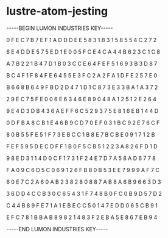 # lustre-atom-jesting

-----BEGIN LUMON INDUSTRIES KEY-----

0 F E C 7 B 7 E F 1 A D D D E E 5 8 3 1 B 3 1 5 8 5 5 4 C 2 7 2

6 E 4 D D E 5 7 5 E D 1 E 0 0 5 F C E 4 C A 4 4 B 6 2 3 C 1 C 8

A 7 B 2 2 1 B 4 7 D 1 B 0 3 C C E 6 4 F E F 5 1 6 9 3 B 3 D 8 7

B C 4 F 1 F 8 4 F E 6 4 5 5 E 3 F C 2 A 2 F A 1 D F E 2 5 7 E 0

B 6 6 8 B 6 4 9 F B D 2 D 4 7 1 D 1 C 8 7 3 E 3 3 B A 1 A 3 7 2

2 9 E C 7 5 F E 0 0 6 E 6 3 4 6 E 8 9 0 4 8 A 1 2 5 1 2 E 2 6 4

9 E 4 D 3 D B 4 3 6 A E F F 6 C 5 2 9 3 7 5 E 8 1 6 E B 1 4 4 D

0 D F B A 8 C B 1 E 4 6 B 9 C D 7 0 E F 0 3 1 B C 9 2 E 7 6 C F

8 0 B 5 5 F E 5 1 F 7 3 E B C C 1 B 8 E 7 B C B E 0 9 1 7 1 2 B

F E F 5 9 5 D E C D F F 1 B 0 F 5 C B 5 1 2 2 3 A 8 2 6 F D 1 D

9 8 E D 3 1 1 4 D 0 C F 1 7 3 1 F 2 4 E 7 D 7 A 5 8 A D 6 7 7 8

F A 0 9 C 6 D 5 C 0 6 9 1 2 6 F B 8 0 B 5 3 E E 7 9 9 9 A F 7 C

6 0 E 7 C 2 A 6 0 A B 2 3 8 2 8 0 8 8 7 A B 8 A 6 B 9 6 6 3 D 3

3 6 D D 4 C C B 3 0 C 6 5 4 3 1 F 7 4 8 B 0 F C 0 B 9 D 5 7 D 2

C 4 4 B 8 9 F E 7 1 A 1 E B E C C 5 0 1 4 7 E D D 0 6 5 C B 9 1

E F C 7 8 1 B B A B 8 9 8 2 1 4 8 3 F 2 E B A 5 E 8 6 7 E B 9 4

-----END LUMON INDUSTRIES KEY-----
